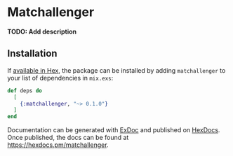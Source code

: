 # Matchallenger

**TODO: Add description**

## Installation

If [available in Hex](https://hex.pm/docs/publish), the package can be installed
by adding `matchallenger` to your list of dependencies in `mix.exs`:

```elixir
def deps do
  [
    {:matchallenger, "~> 0.1.0"}
  ]
end
```

Documentation can be generated with [ExDoc](https://github.com/elixir-lang/ex_doc)
and published on [HexDocs](https://hexdocs.pm). Once published, the docs can
be found at <https://hexdocs.pm/matchallenger>.

